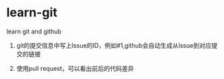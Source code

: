 # learn-git
learn git and github


1. git的提交信息中写上Issue的ID，例如#1,github会自动生成从Issue到对应提交的链接

2. 使用pull request，可以看出前后的代码差异
